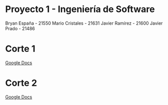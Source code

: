 # Proyecto 1 - Ingeniería de Software

Bryan España - 21550
Mario Cristales - 21631
Javier Ramírez - 21600
Javier Prado - 21486

# Corte 1
[Google Docs](https://docs.google.com/document/d/1pWJI2OJiL2VSOHmhs1_sB77wNgDZTlLSawtK33F5k8c/edit?usp=sharing)

# Corte 2
[Google Docs](https://docs.google.com/document/d/1uTSOolgYY3hUt5WHgU97YXVrOPeUPcRUD88RNo_31Po/edit?usp=sharing)
